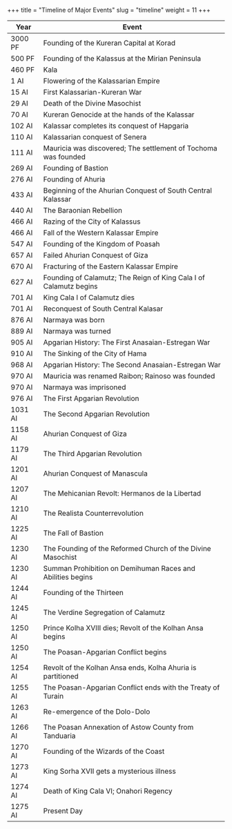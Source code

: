 +++
title = "Timeline of Major Events"
slug = "timeline"
weight = 11
+++

|  Year   | Event                                                               |
| ------- | --------------------------------------------------------------------|
| 3000 PF | Founding of the Kureran Capital at Korad                            |
| 500 PF  | Founding of the Kalassus at the Mirian Peninsula                    |
| 460 PF  | Kala                                                                |
| 1 AI    | Flowering of the Kalassarian Empire                                 |
| 15 AI   | First Kalassarian-Kureran War                                       |
| 29 AI   | Death of the Divine Masochist                                       |
| 70 AI   | Kureran Genocide at the hands of the Kalassar                       |
| 102 AI  | Kalassar completes its conquest of Hapgaria                         |
| 110 AI  | Kalassarian conquest of Senera                                      |
| 111 AI  | Mauricia was discovered; The settlement of Tochoma was founded      |
| 269 AI  | Founding of Bastion                                                 |
| 276 AI  | Founding of Ahuria                                                  |
| 433 AI  | Beginning of the Ahurian Conquest of South Central Kalassar         |
| 440 AI  | The Baraonian Rebellion                                             |
| 466 AI  | Razing of the City of Kalassus                                      |
| 466 AI  | Fall of the Western Kalassar Empire                                 |
| 547 AI  | Founding of the Kingdom of Poasah                                   |
| 657 AI  | Failed Ahurian Conquest of Giza                                     |
| 670 AI  | Fracturing of the Eastern Kalassar Empire                           |
| 627 AI  | Founding of Calamutz; The Reign of King Cala I of Calamutz begins   |
| 701 AI  | King Cala I of Calamutz dies                                        |
| 701 AI  | Reconquest of South Central Kalasar                                 |
| 876 AI  | Narmaya was born                                                    |
| 889 AI  | Narmaya was turned                                                  |
| 905 AI  | Apgarian History: The First Anasaian-Estregan War                   |
| 910 AI  | The Sinking of the City of Hama                                     |
| 968 AI  | Apgarian History: The Second Anasaian-Estregan War                  |
| 970 AI  | Mauricia was renamed Raibon; Rainoso was founded                    |
| 970 AI  | Narmaya was imprisoned                                              |
| 976 AI  | The First Apgarian Revolution                                       |
| 1031 AI | The Second Apgarian Revolution                                      |
| 1158 AI | Ahurian Conquest of Giza                                            |
| 1179 AI | The Third Apgarian Revolution                                       |
| 1201 AI | Ahurian Conquest of Manascula                                       |
| 1207 AI | The Mehicanian Revolt: Hermanos de la Libertad                      |
| 1210 AI | The Realista Counterrevolution                                      |
| 1225 AI | The Fall of Bastion                                                 |
| 1230 AI | The Founding of the Reformed Church of the Divine Masochist         |
| 1230 AI | Summan Prohibition on Demihuman Races and Abilities begins          |
| 1244 AI | Founding of the Thirteen                                            |
| 1245 AI | The Verdine Segregation of Calamutz                                 |
| 1250 AI | Prince Kolha XVIII dies; Revolt of the Kolhan Ansa begins           |
| 1250 AI | The Poasan-Apgarian Conflict begins                                 |
| 1254 AI | Revolt of the Kolhan Ansa ends, Kolha Ahuria is partitioned         |
| 1255 AI | The Poasan-Apgarian Conflict ends with the Treaty of Turain         |
| 1263 AI | Re-emergence of the Dolo-Dolo                                       |
| 1266 AI | The Poasan Annexation of Astow County from Tanduaria                |
| 1270 AI | Founding of the Wizards of the Coast                                |
| 1273 AI | King Sorha XVII gets a mysterious illness                           |
| 1274 AI | Death of King Cala VI; Onahori Regency                              |
| 1275 AI | Present Day                                                         |